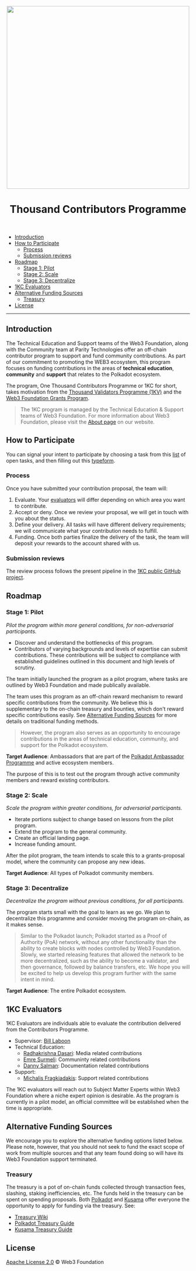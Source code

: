 <div align="center">
<img align="center" src="https://user-images.githubusercontent.com/25497083/152479229-28d8a2d9-3158-4742-aff9-e8860dce11ca.png" width="500">
<h1>Thousand Contributors Programme</h1>
<br>
</div>

- [Introduction](#introduction)
- [How to Participate](#how-to-participate)
  - [Process](#process)
  - [Submission reviews](#submission-reviews)
- [Roadmap](#roadmap)
  - [Stage 1: Pilot](#stage-1-pilot)
  - [Stage 2: Scale](#stage-2-scale)
  - [Stage 3: Decentralize](#stage-3-decentralize)
- [1KC Evaluators](#1kc-evaluators)
- [Alternative Funding Sources](#alternative-funding-sources)
  - [Treasury](#treasury)
- [License](#license)
<!-- /TOC -->
---

## Introduction

The Technical Education and Support teams of the Web3 Foundation, along with the Community team 
at Parity Technologies offer an off-chain contributor program to support and fund community 
contributions. As part of our commitment to promoting the WEB3 ecosystem, this program focuses on 
funding contributions in the areas of **technical education**, **community** and 
**support** that relates to the Polkadot ecosystem.

The program, One Thousand Contributors Programme or 1KC for short, takes motivation from the 
[Thousand Validators Programme (1KV)](https://github.com/w3f/1k-validators-be) and the 
[Web3 Foundation Grants Program](https://github.com/w3f/Grants-Program).

> The 1KC program is managed by the Technical Education & Support teams of Web3 Foundation.
> For more information about Web3 Foundation, please visit the [About page](https://web3.foundation/about/) 
> on our website.

## How to Participate

You can signal your intent to participate by choosing a task from this [list](https://github.com/orgs/w3f/projects/13)
of open tasks, and then filling out this [typeform](https://form.typeform.com/to/I9vjnCcI).

### Process

Once you have submitted your contribution proposal, the team will:

1. Evaluate. Your [evaluators](#1kc-evaluators) will differ depending on which area you want to contribute.
2. Accept or deny. Once we review your proposal, we will get in touch with you about the status.
3. Define your delivery. All tasks will have different delivery requirements; we will communicate what your 
contribution needs to fulfill.
4. Funding. Once both parties finalize the delivery of the task, the team will deposit your rewards to the account
shared with us.

### Submission reviews

The review process follows the present pipeline in the [1KC public GitHub project](https://github.com/orgs/w3f/projects/13).

## Roadmap

### Stage 1: Pilot

*Pilot the program within more general conditions, for non-adversarial participants.*

- Discover and understand the bottlenecks of this program.
- Contributors of varying backgrounds and levels of expertise can submit contributions. These contributions will be 
subject to compliance with established guidelines outlined in this document and high levels of scrutiny.

The team initially launched the program as a pilot program, where tasks are outlined by Web3 Foundation and made 
publically available.

The team uses this program as an off-chain reward mechanism to reward specific contributions from 
the community. We believe this is supplementary to the on-chain treasury and bounties, which don't reward 
specific contributions easily. See [Alternative Funding Sources](#alternative-funding-sources) for more details on 
traditional funding methods.

> However, the program also serves as an opportunity to encourage contributions in the areas of technical 
> education, community, and support for the Polkadot ecosystem.

**Target Audience**: Ambassadors that are part of the [Polkadot 
Ambassador Programme](https://wiki.polkadot.network/docs/ambassadors) and active ecosystem members.

The purpose of this is to test out the program through active community members and reward existing contributors.

### Stage 2: Scale

*Scale the program within greater conditions, for adversarial participants.*

- Iterate portions subject to change based on lessons from the pilot program.
- Extend the program to the general community.
- Create an official landing page.
- Increase funding amount.

After the pilot program, the team intends to scale this to a grants-proposal model, where the community can propose 
any new ideas. 

**Target Audience**: All types of Polkadot community members.

### Stage 3: Decentralize

*Decentralize the program without previous conditions, for all participants.*

The program starts small with the goal to learn as we go. We plan to decentralize
this programme and consider moving the program on-chain, as it makes sense. 

> Similar to the Polkadot launch; Polkadot started as a Proof of Authority (PoA) network, without any other functionality 
> than the ability to create blocks with nodes controlled by Web3 Foundation. Slowly, we started releasing features 
> that allowed the network to be more decentralized, such as the ability to become a validator, and then governance,
> followed by balance transfers, etc. We hope you will be excited to help us develop this program further with the 
> same intent in mind.

**Target Audience**: The entire Polkadot ecosystem.

## 1KC Evaluators

1KC Evaluators are individuals able to evaluate the contribution delivered from the Contributors Programme. 

- Supervisor: [Bill Laboon](https://github.com/laboon)
- Technical Education: 
  - [Radhakrishna Dasari](https://github.com/DrW3RK): Media related contributions 
  - [Emre Surmeli](https://github.com/emresurmeli): Communinty related contributions
  - [Danny Salman](https://github.com/DannyS03): Documentation related contributions
- Support: 
  - [Michalis Fragkiadakis](https://github.com/michalisFr): Support related contributions

The 1KC evaluators will reach out to Subject Matter Experts within Web3 Foundation where a niche expert opinion is desirable.
As the program is currently in a pilot model, an official committee will be established when the time is appropriate.
 
## Alternative Funding Sources
 
We encourage you to explore the alternative funding options listed below. Please note, however, that you should not seek to fund 
the exact scope of work from multiple sources and that any team found doing so will have its Web3 Foundation support terminated.

### Treasury

The treasury is a pot of on-chain funds collected through transaction fees, slashing, staking inefficiencies, etc. The funds held 
in the treasury can be spent on spending proposals. Both [Polkadot](https://polkadot.network/) and [Kusama](https://kusama.network/) 
offer everyone the opportunity to apply for funding via the treasury. 
See:

- [Treasury Wiki](https://wiki.polkadot.network/docs/en/learn-treasury)
- [Polkadot Treasury Guide](https://docs.google.com/document/d/1IZykdp2cyQavcRyZd_dgNj5DcgxgZR6kAqGdcNARu1w)
- [Kusama Treasury Guide](https://docs.google.com/document/d/1p3UQUjph5t8TVaWnTkfrI5mE-BABnM9Xvtuhdlhl6JE)

## License

[Apache License 2.0](LICENSE) © Web3 Foundation
